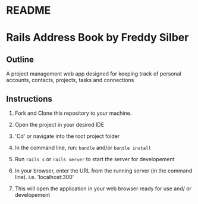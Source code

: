# README

# Rails Address Book by Freddy Silber

## Outline

A project management web app designed for keeping track of personal accounts, contacts, projects, tasks and connections

## Instructions

1. Fork and Clone this repository to your machine.

2. Open the project in your desired IDE

3. 'Cd' or navigate into the root project folder

4. In the command line, run: ```bundle``` and/or ```bundle install``` 

5. Run ```rails s``` or ```rails server``` to start the server for developement

6. In your browser, enter the URL from the running server (in the command line). i.e. 'localhost:300'

7. This will open the application in your web browser ready for use and/ or developement